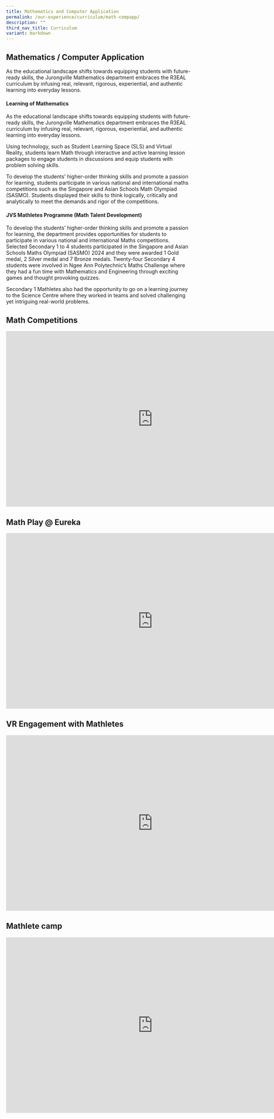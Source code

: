 ```yaml
---
title: Mathematics and Computer Application
permalink: /our-experience/curriculum/math-compapp/
description: ""
third_nav_title: Curriculum
variant: markdown
---
```

## Mathematics / Computer Application

As the educational landscape shifts towards equipping students with future-ready skills, the Jurongville Mathematics department embraces the R3EAL curriculum by infusing real, relevant, rigorous, experiential, and authentic learning into everyday lessons.

#### Learning of Mathematics

As the educational landscape shifts towards equipping students with future-ready skills, the Jurongville Mathematics department embraces the R3EAL curriculum by infusing real, relevant, rigorous, experiential, and authentic learning into everyday lessons.

Using technology, such as Student Learning Space (SLS) and Virtual Reality, students learn Math through interactive and active learning lesson packages to engage students in discussions and equip students with problem solving skills.

To develop the students’ higher-order thinking skills and promote a passion for learning, students participate in various national and international maths competitions such as the Singapore and Asian Schools Math Olympiad (SASMO). Students displayed their skills to think logically, critically and analytically to meet the demands and rigor of the competitions.


#### JVS Mathletes Programme (Math Talent Development)

To develop the students’ higher-order thinking skills and promote a passion for learning, the department provides opportunities for students to participate in various national and international Maths competitions. Selected Secondary 1 to 4 students participated in the Singapore and Asian Schools Maths Olympiad (SASMO) 2024 and they were awarded 1 Gold medal, 2 Silver medal and 7 Bronze medals. Twenty-four Secondary 4 students were involved in Ngee Ann Polytechnic’s Maths Challenge where they had a fun time with Mathematics and Engineering through exciting games and thought provoking quizzes.

Secondary 1 Mathletes also had the opportunity to go on a learning journey to the Science Centre where they worked in teams and solved challenging yet intriguing real-world problems.

## Math Competitions

<iframe src="https://docs.google.com/presentation/d/e/2PACX-1vQOP92iMpPGxDwAwHSawSnLK6_o3XsRAnE97VznbDnXNNlTryVXrYGV8FIeO-ot35c1saUhBYKtr76L/embed?start=true&amp;loop=true&amp;delayms=5000" frameborder="0" width="800" height="479" allowfullscreen="true"></iframe>

## Math Play @ Eureka

<iframe src="https://docs.google.com/presentation/d/e/2PACX-1vS6tehN974BQ2ltWmWeUJhec71A7nsB_730n-zsfUKGOAfp-74WwmhRsxV4pzgEV32Mt7o8cYckrAMk/embed?start=true&amp;loop=true&amp;delayms=5000" frameborder="0" width="800" height="479" allowfullscreen="true"></iframe>

## VR Engagement with Mathletes

<iframe src="https://docs.google.com/presentation/d/e/2PACX-1vSoE_lMJF90_5QHaoKmg241HA_tsDN4itjbAo9jHsgP3Jnq3KiexSUCwhCcYMznLyhFHjnd8SY1jvqf/embed?start=true&amp;loop=true&amp;delayms=5000" frameborder="0" width="800" height="479" allowfullscreen="true"></iframe>

## Mathlete camp

<iframe src="https://docs.google.com/presentation/d/e/2PACX-1vRE62f3Z_Zm4jF5uCV3mArAbA--IJkb8eDP6rJGDtUFxVwN6IjIBmPOFRfitVKkk_R7qYAeXjjsLmoS/embed?start=true&amp;loop=true&amp;delayms=5000" frameborder="0" width="800" height="479" allowfullscreen="true"></iframe>